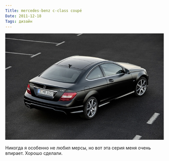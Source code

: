 ```yaml
---
Title: mercedes-benz c-class coupé
Date: 2011-12-18
Tags: дизайн
---
```


![mercedes-2012-c-class.jpg](images/mercedes-2012-c-class.jpg)

Никогда я особенно не любил мерсы, но вот эта серия меня очень впирает. Хорошо сделали.